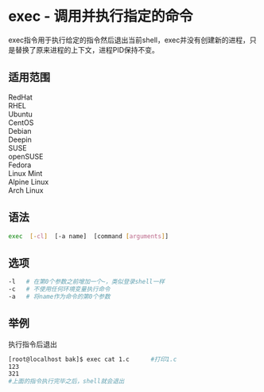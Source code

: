 # exec - 调用并执行指定的命令
exec指令用于执行给定的指令然后退出当前shell，exec并没有创建新的进程，只是替换了原来进程的上下文，进程PID保持不变。


## 适用范围

<!-- <div class="svg linux">Linux</div> -->
<div class="svg redhat">RedHat</div>
<div class="svg rhel">RHEL</div>
<div class="svg ubuntu">Ubuntu</div>
<div class="svg centos">CentOS</div>
<div class="svg debian">Debian</div>
<div class="svg deepin">Deepin</div>
<div class="svg suse">SUSE</div>
<div class="svg opensuse">openSUSE</div>
<div class="svg fedora">Fedora</div>
<div class="svg linuxmint">Linux Mint</div>
<!-- <div class="svg mxlinux">MX Linux</div> -->
<div class="svg alpinelinux">Alpine Linux</div>
<div class="svg archlinux">Arch Linux</div>

## 语法

``` bash
exec  [-cl]  [-a name]  [command [arguments]]
```

## 选项

``` bash
-l   # 在第0个参数之前增加一个~，类似登录shell一样
-c   # 不使用任何环境变量执行命令
-a   # 将name作为命令的第0个参数
```
## 举例

执行指令后退出
``` bash
[root@localhost bak]$ exec cat 1.c      #打印1.c
123
321
#上面的指令执行完毕之后，shell就会退出
```




